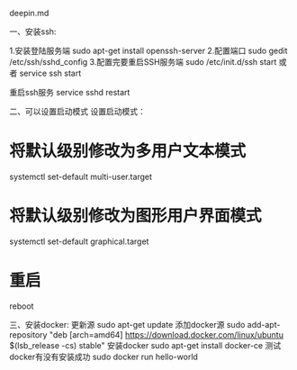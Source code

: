 deepin.md

一、安装ssh:

1.安装登陆服务端
sudo apt-get install openssh-server
2.配置端口
sudo gedit /etc/ssh/sshd_config
3.配置完要重启SSH服务端
sudo /etc/init.d/ssh start 或者 service ssh start

重启ssh服务
service sshd restart


二、可以设置启动模式
设置启动模式：
# 将默认级别修改为多用户文本模式
systemctl set-default multi-user.target
# 将默认级别修改为图形用户界面模式
systemctl set-default graphical.target
# 重启
reboot

三、安装docker:
更新源
sudo apt-get update
添加docker源
sudo add-apt-repository "deb [arch=amd64] https://download.docker.com/linux/ubuntu $(lsb_release -cs)  stable"
安装docker
sudo apt-get install docker-ce
测试docker有没有安装成功
sudo docker run hello-world